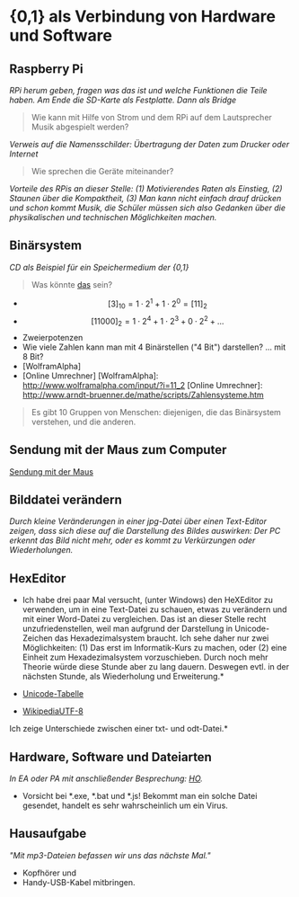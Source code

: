 # {0,1} als Verbindung von Hardware und Software

## Raspberry Pi
*RPi herum geben, fragen was das ist und welche Funktionen die Teile haben. Am Ende die SD-Karte als Festplatte. Dann als Bridge*

> Wie kann mit Hilfe von Strom und dem RPi auf dem Lautsprecher Musik abgespielt werden?

*Verweis auf die Namensschilder: Übertragung der Daten zum Drucker oder Internet*

> Wie sprechen die Geräte miteinander?

*Vorteile des RPis an dieser Stelle: (1) Motivierendes Raten als Einstieg, (2) Staunen über die Kompaktheit, (3) Man kann nicht einfach drauf drücken und schon kommt Musik, die Schüler müssen sich also Gedanken über die physikalischen und technischen Möglichkeiten machen.*

## Binärsystem

*CD als Beispiel für ein Speichermedium der {0,1}*

> Was könnte [das](http://haubergs.com/bc) sein?

* $$[3]_{10} = 1 \cdot 2^1 + 1 \cdot 2^0 = [11]_2$$
* $$[11000]_2 = 1 \cdot 2^4 + 1 \cdot 2^3 + 0 \cdot 2^2 + ...$$
* Zweierpotenzen
* Wie viele Zahlen kann man mit 4 Binärstellen ("4 Bit") darstellen? ... mit 8 Bit?
* [WolframAlpha]
* [Online Umrechner]
[WolframAlpha]: http://www.wolframalpha.com/input/?i=11_2
[Online Umrechner]: http://www.arndt-bruenner.de/mathe/scripts/Zahlensysteme.htm

> Es gibt 10 Gruppen von Menschen: diejenigen, die das Binärsystem verstehen, und die anderen.

## Sendung mit der Maus zum Computer
[Sendung mit der Maus](https://www.youtube.com/watch?v=5PJZz04JGjs)

## Bilddatei verändern
*Durch kleine Veränderungen in einer jpg-Datei über einen Text-Editor zeigen, dass sich diese auf die Darstellung des Bildes auswirken: Der PC erkennt das Bild nicht mehr, oder es kommt zu Verkürzungen oder Wiederholungen.*

## HexEditor
* Ich habe drei paar Mal versucht, (unter Windows) den HeXEditor zu verwenden, um in eine Text-Datei zu schauen, etwas zu verändern und mit einer Word-Datei zu vergleichen. Das ist an dieser Stelle recht unzufriedenstellen, weil man aufgrund der Darstellung in Unicode-Zeichen das Hexadezimalsystem braucht. Ich sehe daher nur zwei Möglichkeiten: (1) Das erst im Informatik-Kurs zu machen, oder (2) eine Einheit zum Hexadezimalsystem vorzuschieben. Durch noch mehr Theorie würde diese Stunde aber zu lang dauern. Deswegen evtl. in der nächsten Stunde, als Wiederholung und Erweiterung.*

* [Unicode-Tabelle]
* [WikipediaUTF-8]

[WikipediaUTF-8]: https://de.wikipedia.org/wiki/UTF-8
[Unicode-Tabelle]: http://unicode-table.com/de/0032/

Ich zeige Unterschiede zwischen einer txt- und odt-Datei.*

## Hardware, Software und Dateiarten
*In EA oder PA mit anschließender Besprechung: [HO](HO_Hardware_Software_Datei-Endungen.md).*
* Vorsicht bei *.exe, *.bat und *.js! Bekommt man ein solche Datei gesendet, handelt es sehr wahrscheinlich um ein Virus.

## Hausaufgabe
*"Mit mp3-Dateien befassen wir uns das nächste Mal."*

* Kopfhörer und
* Handy-USB-Kabel mitbringen.


